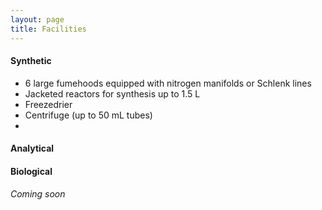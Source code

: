 ```yaml
---
layout: page
title: Facilities
---
```


#### Synthetic

* 6 large fumehoods equipped with nitrogen manifolds or Schlenk lines
* Jacketed reactors for synthesis up to 1.5 L
* Freezedrier
* Centrifuge (up to 50 mL tubes)
* 


#### Analytical

#### Biological

*Coming soon*
